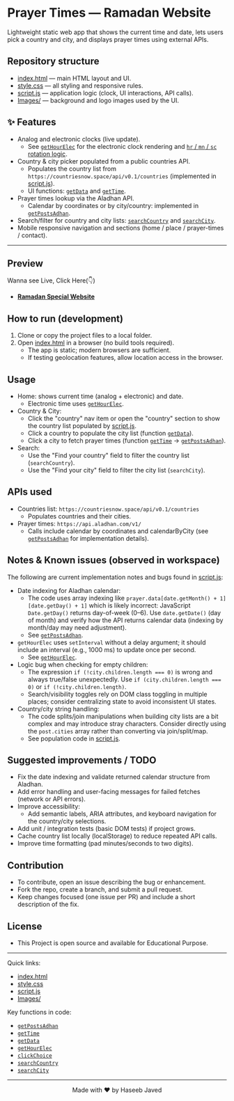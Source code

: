 # Prayer Times — Ramadan Website

Lightweight static web app that shows the current time and date, lets users pick a country and city, and displays prayer times using external APIs.

## Repository structure

- [index.html](index.html) — main HTML layout and UI.
- [style.css](style.css) — all styling and responsive rules.
- [script.js](script.js) — application logic (clock, UI interactions, API calls).
- [Images/](Images/) — background and logo images used by the UI.

##  ✨ Features

- Analog and electronic clocks (live update).
  - See [`getHourElec`](script.js) for the electronic clock rendering and [`hr` / `mn` / `sc` rotation logic](script.js).
- Country & city picker populated from a public countries API.
  - Populates the country list from `https://countriesnow.space/api/v0.1/countries` (implemented in [script.js](script.js)).
  - UI functions: [`getData`](script.js) and [`getTime`](script.js).
- Prayer times lookup via the Aladhan API.
  - Calendar by coordinates or by city/country: implemented in [`getPostsAdhan`](script.js).
- Search/filter for country and city lists: [`searchCountry`](script.js) and [`searchCity`](script.js).
- Mobile responsive navigation and sections (home / place / prayer-times / contact).

---
## Preview 
Wanna see Live, Click Here(👇)

- **[Ramadan Special Website ](https://haseebjaved4212.github.io/Ramadan-Special-Website/)**
## How to run (development)

1. Clone or copy the project files to a local folder.
2. Open [index.html](index.html) in a browser (no build tools required).
   - The app is static; modern browsers are sufficient.
   - If testing geolocation features, allow location access in the browser.

## Usage

- Home: shows current time (analog + electronic) and date.
  - Electronic time uses [`getHourElec`](script.js).
- Country & City:
  - Click the "country" nav item or open the "country" section to show the country list populated by [script.js](script.js).
  - Click a country to populate the city list (function [`getData`](script.js)).
  - Click a city to fetch prayer times (function [`getTime`](script.js) → [`getPostsAdhan`](script.js)).
- Search:
  - Use the "Find your country" field to filter the country list (`searchCountry`).
  - Use the "Find your city" field to filter the city list (`searchCity`).

## APIs used

- Countries list: `https://countriesnow.space/api/v0.1/countries`
  - Populates countries and their cities.
- Prayer times: `https://api.aladhan.com/v1/`
  - Calls include calendar by coordinates and calendarByCity (see [`getPostsAdhan`](script.js) for implementation details).

## Notes & Known issues (observed in workspace)

The following are current implementation notes and bugs found in [script.js](script.js):

- Date indexing for Aladhan calendar:
  - The code uses array indexing like `prayer.data[date.getMonth() + 1][date.getDay() + 1]` which is likely incorrect: JavaScript `Date.getDay()` returns day-of-week (0–6). Use `date.getDate()` (day of month) and verify how the API returns calendar data (indexing by month/day may need adjustment).
  - See [`getPostsAdhan`](script.js).
- `getHourElec` uses `setInterval` without a delay argument; it should include an interval (e.g., 1000 ms) to update once per second.
  - See [`getHourElec`](script.js).
- Logic bug when checking for empty children:
  - The expression `if (!city.children.length === 0)` is wrong and always true/false unexpectedly. Use `if (city.children.length === 0)` or `if (!city.children.length)`.
  - Search/visibility toggles rely on DOM class toggling in multiple places; consider centralizing state to avoid inconsistent UI states.
- Country/city string handling:
  - The code splits/join manipulations when building city lists are a bit complex and may introduce stray characters. Consider directly using the `post.cities` array rather than converting via join/split/map.
  - See population code in [script.js](script.js).

## Suggested improvements / TODO

- Fix the date indexing and validate returned calendar structure from Aladhan.
- Add error handling and user-facing messages for failed fetches (network or API errors).
- Improve accessibility:
  - Add semantic labels, ARIA attributes, and keyboard navigation for the country/city selections.
- Add unit / integration tests (basic DOM tests) if project grows.
- Cache country list locally (localStorage) to reduce repeated API calls.
- Improve time formatting (pad minutes/seconds to two digits).

## Contribution

- To contribute, open an issue describing the bug or enhancement.
- Fork the repo, create a branch, and submit a pull request.
- Keep changes focused (one issue per PR) and include a short description of the fix.

## License

- This Project is open source and available for Educational Purpose.

---

Quick links:
- [index.html](index.html)
- [style.css](style.css)
- [script.js](script.js)
- [Images/](Images/)

Key functions in code:
- [`getPostsAdhan`](script.js)
- [`getTime`](script.js)
- [`getData`](script.js)
- [`getHourElec`](script.js)
- [`clickChoice`](script.js)
- [`searchCountry`](script.js)
- [`searchCity`](script.js)

---
<div align="center">Made with ❤️  by Haseeb Javed </div>
